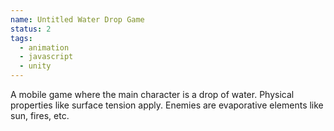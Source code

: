 ```yaml
---
name: Untitled Water Drop Game
status: 2
tags:
  - animation
  - javascript
  - unity
---
```


A mobile game where the main character is a drop of water. Physical properties like surface tension apply. Enemies are evaporative elements like sun, fires, etc.
